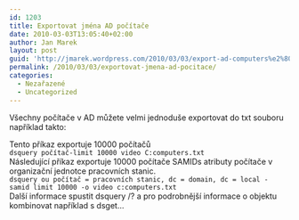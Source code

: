 ```yaml
---
id: 1203
title: Exportovat jména AD počítače
date: 2010-03-03T13:05:40+02:00
author: Jan Marek
layout: post
guid: 'http://jmarek.wordpress.com/2010/03/03/export-ad-computers%e2%80%99-names'
permalink: /2010/03/03/exportovat-jmena-ad-pocitace/
categories:
  - Nezařazené
  - Uncategorized
---
```

<div id="msgcns!6E7B9216726D07B8!275" class="bvMsg">
  Všechny počítače v AD můžete velmi jednoduše exportovat do txt souboru například takto:</p> 
  
  <div>
  </div>
  
  <div>
    Tento příkaz exportuje 10000 počítačů
  </div>
  
  <div>
    <code>dsquery počítač-limit 10000 video C:computers.txt</code>
  </div>
  
  <div>
  </div>
  
  <div>
    Následující příkaz exportuje 10000 počítače SAMIDs atributy počítače v organizační jednotce pracovních stanic.
  </div>
  
  <div>
    <code>dsquery ou počítač = pracovních stanic, dc = domain, dc = local - samid limit 10000 -o video c:computers.txt</code>
  </div>
  
  <div>
  </div>
  
  <div>
    Další informace spustit dsquery /? a pro podrobnější informace o objektu kombinovat například s dsget&#8230;
  </div>
</div>
